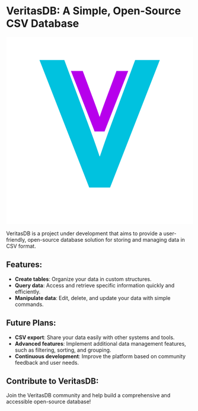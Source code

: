 # VeritasDB: A Simple, Open-Source CSV Database

![Veritas DB](logo.png)

VeritasDB is a project under development that aims to provide a user-friendly, open-source database solution for storing and managing data in CSV format.

## Features:
- **Create tables**: Organize your data in custom structures.
- **Query data**: Access and retrieve specific information quickly and efficiently.
- **Manipulate data**: Edit, delete, and update your data with simple commands.


## Future Plans:
- **CSV export**: Share your data easily with other systems and tools.
- **Advanced features**: Implement additional data management features, such as filtering, sorting, and grouping.
- **Continuous development**: Improve the platform based on community feedback and user needs.


## Contribute to VeritasDB:
Join the VeritasDB community and help build a comprehensive and accessible open-source database!
